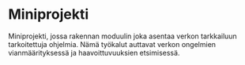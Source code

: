 # Miniprojekti

Miniprojekti, jossa rakennan moduulin joka asentaa verkon tarkkailuun tarkoitettuja ohjelmia. Nämä työkalut auttavat verkon ongelmien vianmäärityksessä ja haavoittuvuuksien etsimisessä.
